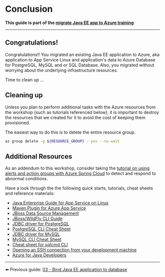# Conclusion

__This guide is part of the [migrate Java EE app to Azure training](../README.md)__

---

## Congratulations!

Congratulations!! You migrated an existing Java EE application to Azure, aka application 
to App Service Linux and application's data to Azure Database for PostgreSQL, MySQL and or 
SQL Database. Also, you migrated without worrying about the underlying infrastructure resources.

Time to clean up ...

## Cleaning up

Unless you plan to perform additional tasks with the Azure resources from the workshop 
(such as tutorials referenced below), it is important to destroy the resources that we 
created for it to avoid the cost of keeping them provisioned.

The easiest way to do this is to delete the entire resource group.

```bash
az group delete -g ${RESOURCE_GROUP} --yes --no-wait
```

## Additional Resources

As an addendum to this workshop, consider taking the [tutorial on using alerts and action groups with Azure Spring Cloud](https://docs.microsoft.com/azure/spring-cloud/spring-cloud-tutorial-alerts-action-groups/?WT.mc_id=azurespringcloud-github-judubois) to detect and respond to abnormal conditions.

Have a look through the the following quick starts, tutorials, cheat sheets and 
reference materials:
- [Java Enterprise Guide for App Service on Linux](https://docs.microsoft.com/en-us/azure/app-service/containers/app-service-java-enterprise)
- [Maven Plugin for Azure App Service](https://docs.microsoft.com/en-us/java/api/overview/azure/maven/azure-webapp-maven-plugin/readme?view=azure-java-stable)
- [JBoss Data Source Management](https://access.redhat.com/documentation/en-us/red_hat_jboss_enterprise_application_platform/7.0/html/configuration_guide/datasource_management)
- [JBoss/WildFly CLI Guide](https://docs.jboss.org/author/display/WFLY/Command+Line+Interface)
- [JDBC driver for PostgreSQL](https://jdbc.postgresql.org/download.html)
- [PostgreSQL CLI Cheat Sheet](http://www.postgresqltutorial.com/postgresql-cheat-sheet/)
- [JDBC driver for MySQL](https://dev.mysql.com/downloads/connector/j/)
- [MySQL CLI Cheat Sheet](http://www.mysqltutorial.org/mysql-cheat-sheet.aspx)
- [Cheat sheet for sqlcmd CLI](https://docs.microsoft.com/en-us/sql/tools/sqlcmd-utility)
- [Opening an SSH connection from your development machine](https://docs.microsoft.com/en-us/azure/app-service/containers/app-service-linux-ssh-support#open-ssh-session-from-remote-shell)
- [Azure for Java Developers](https://docs.microsoft.com/en-us/java/azure/)

---

⬅️ Previous guide:  [03 - Bind Java EE application to database](../step-03-bind-java-ee-app-to-database/README.md)